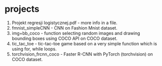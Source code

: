 # projects

1. Projekt regresji logistycznej.pdf - more info in a file.
2. fmnist_simpleCNN - CNN on Fashion Mnist dataset.
3. img+bb_coco - function selecting random images and drawing bounding boxes using COCO API on COCO dataset.
4. tic_tac_toe - tic-tac-toe game based on a very simple function which is using for, while loops.
5. torchvision_frcnn_coco - Faster R-CNN with PyTorch (torchvision) on COCO dataset.

